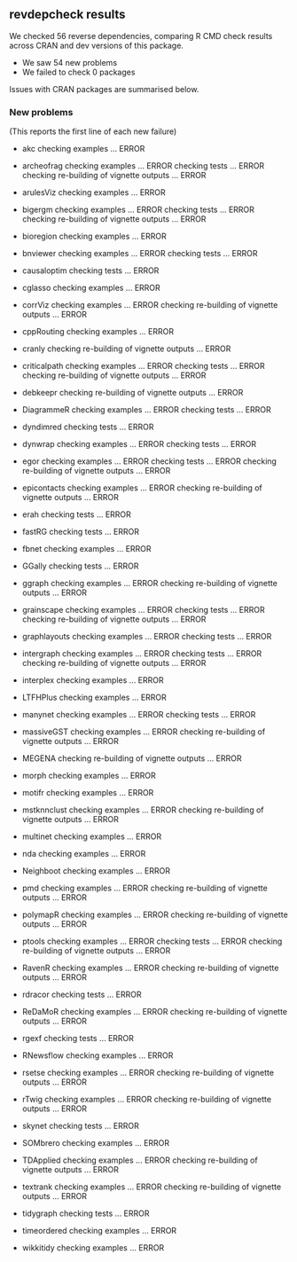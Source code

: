 ## revdepcheck results

We checked 56 reverse dependencies, comparing R CMD check results across CRAN and dev versions of this package.

 * We saw 54 new problems
 * We failed to check 0 packages

Issues with CRAN packages are summarised below.

### New problems
(This reports the first line of each new failure)

* akc
  checking examples ... ERROR

* archeofrag
  checking examples ... ERROR
  checking tests ... ERROR
  checking re-building of vignette outputs ... ERROR

* arulesViz
  checking examples ... ERROR

* bigergm
  checking examples ... ERROR
  checking tests ... ERROR
  checking re-building of vignette outputs ... ERROR

* bioregion
  checking examples ... ERROR

* bnviewer
  checking examples ... ERROR
  checking tests ... ERROR

* causaloptim
  checking tests ... ERROR

* cglasso
  checking examples ... ERROR

* corrViz
  checking examples ... ERROR
  checking re-building of vignette outputs ... ERROR

* cppRouting
  checking examples ... ERROR

* cranly
  checking re-building of vignette outputs ... ERROR

* criticalpath
  checking examples ... ERROR
  checking tests ... ERROR
  checking re-building of vignette outputs ... ERROR

* debkeepr
  checking re-building of vignette outputs ... ERROR

* DiagrammeR
  checking examples ... ERROR
  checking tests ... ERROR

* dyndimred
  checking tests ... ERROR

* dynwrap
  checking examples ... ERROR
  checking tests ... ERROR

* egor
  checking examples ... ERROR
  checking tests ... ERROR
  checking re-building of vignette outputs ... ERROR

* epicontacts
  checking examples ... ERROR
  checking re-building of vignette outputs ... ERROR

* erah
  checking tests ... ERROR

* fastRG
  checking tests ... ERROR

* fbnet
  checking examples ... ERROR

* GGally
  checking tests ... ERROR

* ggraph
  checking examples ... ERROR
  checking re-building of vignette outputs ... ERROR

* grainscape
  checking examples ... ERROR
  checking tests ... ERROR
  checking re-building of vignette outputs ... ERROR

* graphlayouts
  checking examples ... ERROR
  checking tests ... ERROR

* intergraph
  checking examples ... ERROR
  checking tests ... ERROR
  checking re-building of vignette outputs ... ERROR

* interplex
  checking examples ... ERROR

* LTFHPlus
  checking examples ... ERROR

* manynet
  checking examples ... ERROR
  checking tests ... ERROR

* massiveGST
  checking examples ... ERROR
  checking re-building of vignette outputs ... ERROR

* MEGENA
  checking re-building of vignette outputs ... ERROR

* morph
  checking examples ... ERROR

* motifr
  checking examples ... ERROR

* mstknnclust
  checking examples ... ERROR
  checking re-building of vignette outputs ... ERROR

* multinet
  checking examples ... ERROR

* nda
  checking examples ... ERROR

* Neighboot
  checking examples ... ERROR

* pmd
  checking examples ... ERROR
  checking re-building of vignette outputs ... ERROR

* polymapR
  checking examples ... ERROR
  checking re-building of vignette outputs ... ERROR

* ptools
  checking examples ... ERROR
  checking tests ... ERROR
  checking re-building of vignette outputs ... ERROR

* RavenR
  checking examples ... ERROR
  checking re-building of vignette outputs ... ERROR

* rdracor
  checking tests ... ERROR

* ReDaMoR
  checking examples ... ERROR
  checking re-building of vignette outputs ... ERROR

* rgexf
  checking tests ... ERROR

* RNewsflow
  checking examples ... ERROR

* rsetse
  checking examples ... ERROR
  checking re-building of vignette outputs ... ERROR

* rTwig
  checking examples ... ERROR
  checking re-building of vignette outputs ... ERROR

* skynet
  checking tests ... ERROR

* SOMbrero
  checking examples ... ERROR

* TDApplied
  checking examples ... ERROR
  checking re-building of vignette outputs ... ERROR

* textrank
  checking examples ... ERROR
  checking re-building of vignette outputs ... ERROR

* tidygraph
  checking tests ... ERROR

* timeordered
  checking examples ... ERROR

* wikkitidy
  checking examples ... ERROR

